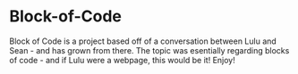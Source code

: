 # Block-of-Code
Block of Code is a project based off of a conversation between Lulu and Sean - and has grown from there.
The topic was esentially regarding blocks of code - and if Lulu were a webpage, this would be it!
Enjoy!
